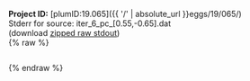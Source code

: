 **Project ID:** [plumID:19.065]({{ '/' | absolute_url }}eggs/19/065/)  
Stderr for source:  iter_6_pc_[0.55,-0.65].dat   
(download [zipped raw stdout](iter_6_pc_[0.55,-0.65].dat.plumed.stdout.txt.zip))  
{% raw %}
<pre>
</pre>
{% endraw %}
